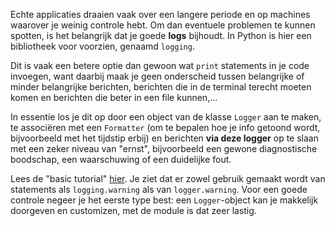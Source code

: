 Echte applicaties draaien vaak over een langere periode en op machines waarover je weinig controle hebt. Om dan eventuele problemen te kunnen spotten, is het belangrijk dat je goede **logs** bijhoudt. In Python is hier een bibliotheek voor voorzien, genaamd `logging`.

Dit is vaak een betere optie dan gewoon wat `print` statements in je code invoegen, want daarbij maak je geen onderscheid tussen belangrijke of minder belangrijke berichten, berichten die in de terminal terecht moeten komen en berichten die beter in een file kunnen,...

In essentie los je dit op door een object van de klasse `Logger` aan te maken, te associëren met een `Formatter` (om te bepalen hoe je info getoond wordt, bijvoorbeeld met het tijdstip erbij) en berichten **via deze logger** op te slaan met een zeker niveau van "ernst", bijvoorbeeld een gewone diagnostische boodschap, een waarschuwing of een duidelijke fout.

Lees de "basic tutorial" [hier](https://docs.python.org/3/howto/logging.html#logging-basic-tutorial). Je ziet dat er zowel gebruik gemaakt wordt van statements als `logging.warning` als van `logger.warning`. Voor een goede controle negeer je het eerste type best: een `Logger`-object kan je makkelijk doorgeven en customizen, met de module is dat zeer lastig.
